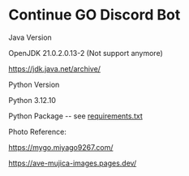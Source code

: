<h1>Continue GO Discord Bot</h1>

Java Version

OpenJDK 21.0.2.0.13-2 (Not support anymore)

https://jdk.java.net/archive/

Python Version

Python 3.12.10

Python Package -- see <a href="https://github.com/kinglingmk1/DiscordBot/blob/main/requirements.txt">requirements.txt</a>

Photo Reference:

https://mygo.miyago9267.com/

https://ave-mujica-images.pages.dev/
